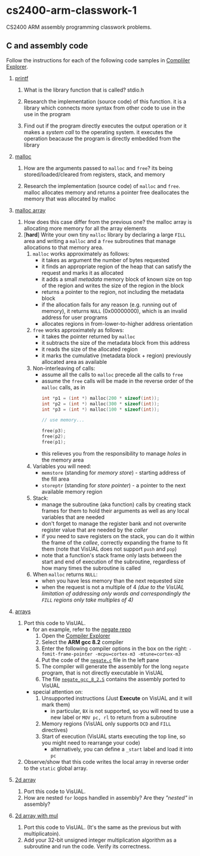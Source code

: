 # cs2400-arm-classwork-1

CS2400 ARM assembly programming classwork problems.

## C and assembly code

Follow the instructions for each of the following code samples in [Compliler Explorer](https://godbolt.org).

1. [printf](https://godbolt.org/z/y2YKew)
   1. What is the library function that is called?
   stdio.h
   
   2. Research the implementation (source code) of this function.
   it is a library which connects more syntax from other code to use in the use in the program 
   
   3. Find out if the program directly executes the output operation or it makes a *system call* to the operating system.
   it executes the operation beacause the program is directly embedded from the library
   
2. [malloc](https://godbolt.org/z/kAZX7x)
   1. How are the arguments passed to `malloc` and `free`?
   its being stored/loaded/cleared from registers, stack, and memory
   
   2. Research the implementation (source code) of `malloc` and `free`.
   malloc allocates memory and returns a pointer
   free deallocates the memory that was allocated by malloc
   
3. [malloc array](https://godbolt.org/z/bBl0zx)
   1. How does this case differ from the previous one?
      the malloc array is allocating more memory for all the array elements
   2. [**hard**] Write your own tiny `malloc` library by declaring a large `FILL` area and writing a `malloc` and a `free` subroutines that manage allocations to that memory area. 
      1. `malloc` works approximately as follows:
         - it takes as argument the number of bytes requested
         - it finds an appropriate region of the heap that can satisfy the request and marks it as allocated
         - it adds a small *metadata* memory block of known size on top of the region and writes the size of the region in the block
         - returns a pointer to the region, not including the metadata block
         - if the allocation fails for any reason (e.g. running out of memory), it returns `NULL` (0x00000000), which is an invalid address for user programs
         - allocates regions in from-lower-to-higher address orientation
      2. `free` works approximately as follows:
         - it takes the pointer returned by `malloc`
         - it subtracts the size of the metadata block from this address
         - it reads the size of the allocated region
         - it marks the cumulative (metadata block + region) previously allocated area as available
      3. Non-interleaving of calls:
         - assume all the calls to `malloc` precede all the calls to `free`
         - assume the `free` calls will be made in the reverse order of the `malloc` calls, as in 
           ```c
           int *p1 = (int *) malloc(200 * sizeof(int));
           int *p2 = (int *) malloc(300 * sizeof(int));
           int *p3 = (int *) malloc(100 * sizeof(int));
           
           // use memory...
           
           free(p3);
           free(p2);
           free(p1);
           ```
         - this relieves you from the responsibility to manage *holes* in the memory area
      4. Variables you will need:
         - `memstore` (standing for _memory store_) - starting address of the fill area
         - `storeptr` (standing for _store pointer_) - a pointer to the next available memory region
      5. Stack:
         - manage the subroutine (aka function) calls by creating stack frames for them to hold their arguments as well as any local variables that are needed
         - don't forget to manage the register bank and not overwrite register value that are needed by the *caller*
         - if you need to save registers on the stack, you can do it within the frame of the *callee*, correctly expanding the frame to fit them (note that VisUAL does not support `push` and `pop`)
         - note that a function's stack frame only lasts between the start and end of execution of the subroutine, regardless of how many times the subroutine is called
      6. When `malloc` returns `NULL`:
         - when you have less memory than the next requested size
         - when the request is not a multiple of 4 _(due to the VisUAL limitation of addressing only words and correspondingly the `FILL` regions only take multiples of 4)_
   
4. [arrays](https://godbolt.org/z/lcH006)
   1. Port this code to VisUAL.
      - for an example, refer to the [negate repo](https://github.com/ivogeorg/cs2400-arm-asm-negate-exercise.git)
        1. Open the [Compiler Explorer](https://godbolt.org/)
        2. Select the **ARM gcc 8.2** compiler
        3. Enter the following compiler options in the box on the right: `-fomit-frame-pointer -mcpu=cortex-m3 -mtune=cortex-m3`
        4. Put the code of the [`negate.c`](https://github.com/ivogeorg/cs2400-arm-asm-negate-exercise/blob/master/negate.c) file in the left pane
        5. The compiler will generate the assembly for the long `negate` program, that is not directly executable in VisUAL
        6. The file [`negate_gcc_8_2.S`](https://github.com/ivogeorg/cs2400-arm-asm-negate-exercise/blob/master/negate_gcc_8_2.S) contains the assembly ported to VisUAL
      - special attention on:
        1. Unsupported instructions (Just **Execute** on VisUAL and it will mark them)
           - in particular, `BX` is not supported, so you will need to use a new label or `MOV pc, rl` to return from a subroutine
        2. Memory regions (VisUAL only supports `DCD` and `FILL` directives)
        3. Start of execution (VisUAL starts executing the top line, so you might need to rearrange your code)
           - alternatively, you can define a `_start` label and load it into `pc`
   2. Observe/show that this code writes the local array in reverse order to the `static` global array.
   
5. [2d array](https://godbolt.org/z/Kr-Sn8)
   1. Port this code to VisUAL.
   2. How are nested `for` loops handled in assembly? Are they *"nested"* in assembly?
   
6. [2d array with mul](https://godbolt.org/z/cHwSTR)
   1. Port this code to VisUAL. (It's the same as the previous but with multiplicatoin).
   2. Add your 32-bit unsigned integer multiplication algorithm as a subroutine and run the code. Verify its correctness.

